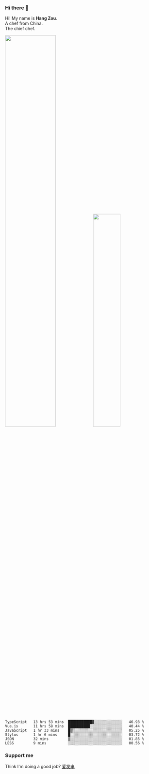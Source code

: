### Hi there 👋

Hi! My name is **Hang Zou**.  
A chef from China.  
The chief chef.

<img align="" width="57.5%" src="https://github-readme-stats.vercel.app/api?username=zouhangwithsweet&hide_title=true&hide_border=true&show_icons=true&include_all_commits=true&line_height=21" /><img align="" width="42.4%" src="https://github-readme-stats.vercel.app/api/top-langs/?username=zouhangwithsweet&hide_title=true&hide_border=true&layout=compact" />

<!--START_SECTION:waka-->

```text
TypeScript   13 hrs 53 mins  ███████████▓░░░░░░░░░░░░░   46.93 %
Vue.js       11 hrs 58 mins  ██████████░░░░░░░░░░░░░░░   40.44 %
JavaScript   1 hr 33 mins    █▒░░░░░░░░░░░░░░░░░░░░░░░   05.25 %
Stylus       1 hr 6 mins     █░░░░░░░░░░░░░░░░░░░░░░░░   03.72 %
JSON         32 mins         ▒░░░░░░░░░░░░░░░░░░░░░░░░   01.85 %
LESS         9 mins          ░░░░░░░░░░░░░░░░░░░░░░░░░   00.56 %
```

<!--END_SECTION:waka-->

### Support me

Think I'm doing a good job? [爱发电](https://afdian.net/@zouhangsweet)
